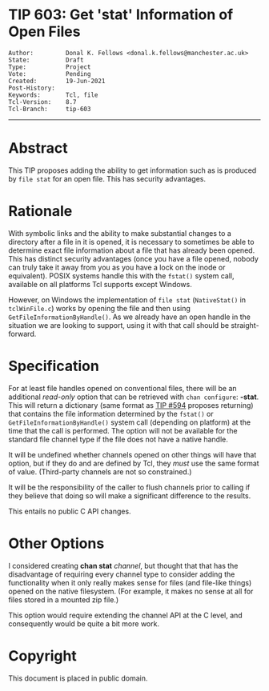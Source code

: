 # TIP 603: Get 'stat' Information of Open Files
	Author:         Donal K. Fellows <donal.k.fellows@manchester.ac.uk>
	State:          Draft
	Type:           Project
	Vote:           Pending
	Created:        19-Jun-2021
	Post-History:
	Keywords:       Tcl, file
	Tcl-Version:    8.7
	Tcl-Branch:     tip-603
-----

# Abstract

This TIP proposes adding the ability to get information such as is produced by
`file stat` for an open file. This has security advantages.

# Rationale

With symbolic links and the ability to make substantial changes to a directory
after a file in it is opened, it is necessary to sometimes be able to
determine exact file information about a file that has already been opened.
This has distinct security advantages (once you have a file opened, nobody can
truly take it away from you as you have a lock on the inode or equivalent).
POSIX systems handle this with the `fstat()` system call, available on all
platforms Tcl supports except Windows.

However, on Windows the implementation of `file stat` (`NativeStat()` in
`tclWinFile.c`) works by opening the file and then using
`GetFileInformationByHandle()`. As we already have an open handle in the
situation we are looking to support, using it with that call should be
straight-forward.

# Specification

For at least file handles opened on conventional files, there will be an
additional _read-only_ option that can be retrieved with
`chan configure`: **-stat**. This will return a dictionary (same format as
[TIP #594](594.md) proposes returning) that contains the file information
determined by the `fstat()` or `GetFileInformationByHandle()` system call
(depending on platform) at the time that the call is performed. The option
will not be available for the standard file channel type if the file does not
have a native handle.

It will be undefined whether channels opened on other things will have that
option, but if they do and are defined by Tcl, they _must_ use the same format
of value. (Third-party channels are not so constrained.)

It will be the responsibility of the caller to flush channels prior to calling
if they believe that doing so will make a significant difference to the
results.

This entails no public C API changes.

# Other Options

I considered creating **chan stat** _channel_, but thought that that has the
disadvantage of requiring every channel type to consider adding the
functionality when it only really makes sense for files (and file-like things)
opened on the native filesystem. (For example, it makes no sense at all for
files stored in a mounted zip file.)

This option would require extending the channel API at the C level, and
consequently would be quite a bit more work.

# Copyright

This document is placed in public domain.
